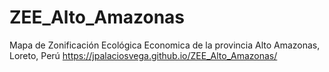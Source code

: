 # ZEE_Alto_Amazonas
Mapa de Zonificación Ecológica Economica de la provincia Alto Amazonas, Loreto, Perú
https://jpalaciosvega.github.io/ZEE_Alto_Amazonas/
